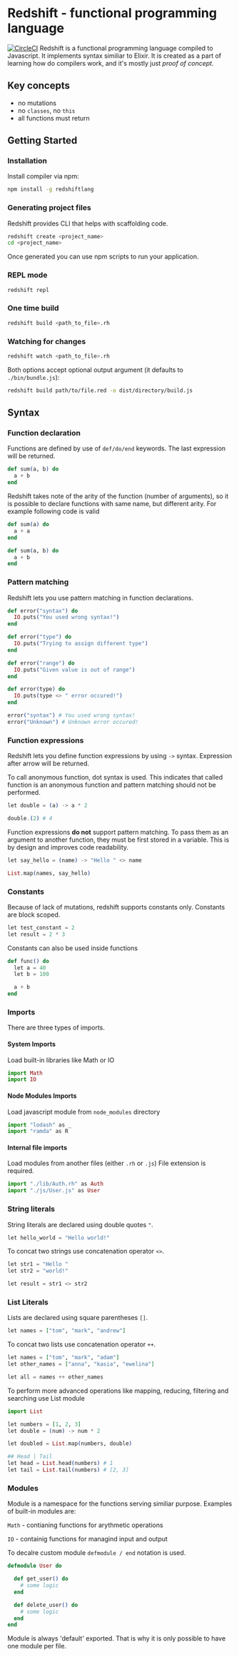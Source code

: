 # Redshift - functional programming language

[![CircleCI](https://circleci.com/gh/kkalamarski/redshift/tree/master.svg?style=svg)](https://circleci.com/gh/kkalamarski/redshift/tree/master)
Redshift is a functional programming language compiled to Javascript.
It implements syntax similiar to Elixir. It is created as a part of learning how do compilers work, and it's mostly just _proof of concept_.

## Key concepts

- no mutations
- no `classes`, no `this`
- all functions must return

## Getting Started

### Installation

Install compiler via npm:

```bash
npm install -g redshiftlang
```

### Generating project files

Redshift provides CLI that helps with scaffolding code.

```bash
redshift create <project_name>
cd <project_name>
```

Once generated you can use npm scripts to run your application.

### REPL mode

```bash
redshift repl
```

### One time build

```bash
redshift build <path_to_file>.rh
```

### Watching for changes

```bash
redshift watch <path_to_file>.rh
```

Both options accept optional output argument (it defaults to `./bin/bundle.js`):

```bash
redshift build path/to/file.red -o dist/directory/build.js
```

## Syntax

### Function declaration

Functions are defined by use of `def/do/end` keywords.
The last expression will be returned.

```elixir
def sum(a, b) do
  a + b
end
```

Redshift takes note of the arity of the function (number of arguments), so it is possible to declare functions with same name, but different arity.
For example following code is valid

```elixir
def sum(a) do
  a + a
end

def sum(a, b) do
  a + b
end
```

### Pattern matching

Redshift lets you use pattern matching in function declarations.

```elixir
def error("syntax") do
  IO.puts("You used wrong syntax!")
end

def error("type") do
  IO.puts("Trying to assign different type")
end

def error("range") do
  IO.puts("Given value is out of range")
end

def error(type) do
  IO.puts(type <> " error occured!")
end

error("syntax") # You used wrong syntax!
error("Unknown") # Unknown error occured!
```

### Function expressions

Redshift lets you define function expressions by using `->` syntax.
Expression after arrow will be returned.

To call anonymous function, dot syntax is used. This indicates that called function is an anonymous function and pattern matching should not be performed.

```elixir
let double = (a) -> a * 2

double.(2) # 4
```

Function expressions **do not** support pattern matching.
To pass them as an argument to another function, they must be first stored in a variable. This is by design and improves code readability.

```elixir
let say_hello = (name) -> "Hello " <> name

List.map(names, say_hello)
```

### Constants

Because of lack of mutations, redshift supports constants only.
Constants are block scoped.

```elixir
let test_constant = 2
let result = 2 * 3
```

Constants can also be used inside functions

```elixir
def func() do
  let a = 40
  let b = 100

  a + b
end
```

### Imports

There are three types of imports.

#### System Imports

Load built-in libraries like Math or IO

```elixir
import Math
import IO
```

#### Node Modules Imports

Load javascript module from `node_modules` directory

```elixir
import "lodash" as _
import "ramda" as R
```

#### Internal file imports

Load modules from another files (either `.rh` or `.js`)
File extension is required.

```elixir
import "./lib/Auth.rh" as Auth
import "./js/User.js" as User
```

### String literals

String literals are declared using double quotes `"`.

```elixir
let hello_world = "Hello world!"
```

To concat two strings use concatenation operator `<>`.

```elixir
let str1 = "Hello "
let str2 = "world!"

let result = str1 <> str2
```

### List Literals

Lists are declared using square parentheses `[]`.

```elixir
let names = ["tom", "mark", "andrew"]
```

To concat two lists use concatenation operator `++`.

```elixir
let names = ["tom", "mark", "adam"]
let other_names = ["anna", "kasia", "ewelina"]

let all = names ++ other_names
```

To perform more advanced operations like mapping, reducing, filtering and searching use List module

```elixir
import List

let numbers = [1, 2, 3]
let double = (num) -> num * 2

let doubled = List.map(numbers, double)

## Head | Tail
let head = List.head(numbers) # 1
let tail = List.tail(numbers) # [2, 3]
```

### Modules

Module is a namespace for the functions serving similiar purpose.
Examples of built-in modules are:

`Math` - contianing functions for arythmetic operations

`IO` - containig functions for managind input and output

To decalre custom module `defmodule / end` notation is used.

```elixir
defmodule User do

  def get_user() do
    # some logic
  end

  def delete_user() do
    # some logic
  end
end
```

Module is always 'default' exported. That is why it is only possible to have one module per file.
